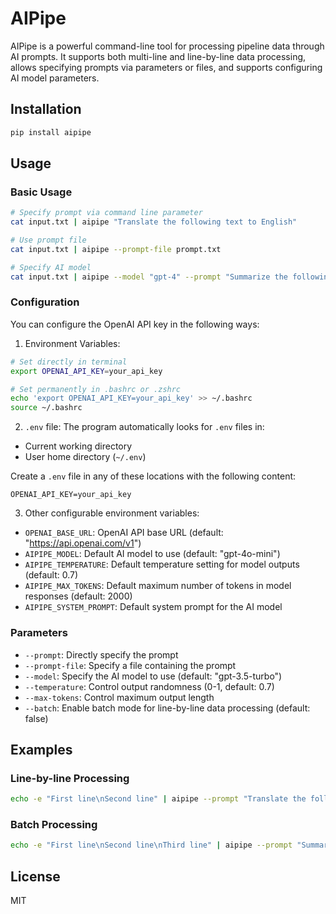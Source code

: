 # AIPipe

AIPipe is a powerful command-line tool for processing pipeline data through AI prompts. It supports both multi-line and line-by-line data processing, allows specifying prompts via parameters or files, and supports configuring AI model parameters.

## Installation

```bash
pip install aipipe
```

## Usage

### Basic Usage

```bash
# Specify prompt via command line parameter
cat input.txt | aipipe "Translate the following text to English"

# Use prompt file
cat input.txt | aipipe --prompt-file prompt.txt

# Specify AI model
cat input.txt | aipipe --model "gpt-4" --prompt "Summarize the following text"
```

### Configuration

You can configure the OpenAI API key in the following ways:

1. Environment Variables:
```bash
# Set directly in terminal
export OPENAI_API_KEY=your_api_key

# Set permanently in .bashrc or .zshrc
echo 'export OPENAI_API_KEY=your_api_key' >> ~/.bashrc
source ~/.bashrc
```

2. `.env` file:
The program automatically looks for `.env` files in:
- Current working directory
- User home directory (`~/.env`)

Create a `.env` file in any of these locations with the following content:
```
OPENAI_API_KEY=your_api_key
```

3. Other configurable environment variables:
- `OPENAI_BASE_URL`: OpenAI API base URL (default: "https://api.openai.com/v1")
- `AIPIPE_MODEL`: Default AI model to use (default: "gpt-4o-mini")
- `AIPIPE_TEMPERATURE`: Default temperature setting for model outputs (default: 0.7)
- `AIPIPE_MAX_TOKENS`: Default maximum number of tokens in model responses (default: 2000)
- `AIPIPE_SYSTEM_PROMPT`: Default system prompt for the AI model

### Parameters

- `--prompt`: Directly specify the prompt
- `--prompt-file`: Specify a file containing the prompt
- `--model`: Specify the AI model to use (default: "gpt-3.5-turbo")
- `--temperature`: Control output randomness (0-1, default: 0.7)
- `--max-tokens`: Control maximum output length
- `--batch`: Enable batch mode for line-by-line data processing (default: false)

## Examples

### Line-by-line Processing

```bash
echo -e "First line\nSecond line" | aipipe --prompt "Translate the following text to English"
```

### Batch Processing

```bash
echo -e "First line\nSecond line\nThird line" | aipipe --prompt "Summarize the following text" --batch
```

## License

MIT 